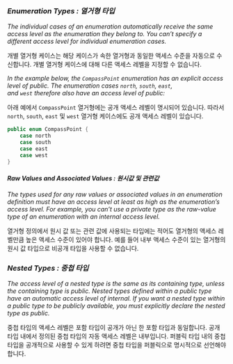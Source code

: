 ### *Enumeration Types : 열거형 타입*

*The individual cases of an enumeration automatically receive the same access level as the enumeration they belong to. You can’t specify a different access level for individual enumeration cases.*

개별 열거형 케이스는 해당 케이스가 속한 열거형과 동일한 액세스 수준을 자동으로 수신합니다. 개별 열거형 케이스에 대해 다른 액세스 레벨을 지정할 수 없습니다.

*In the example below, the `CompassPoint` enumeration has an explicit access level of public. The enumeration cases `north`, `south`, `east`, and `west` therefore also have an access level of public:*

아래 예에서 `CompassPoint` 열거형에는 공개 액세스 레벨이 명시되어 있습니다. 따라서 `north`, `south`, `east` 및 `west` 열거형 케이스에도 공개 액세스 레벨이 있습니다.

```swift
public enum CompassPoint {
    case north
    case south
    case east
    case west
}
```

#### *Raw Values and Associated Values  : 원시값 및 관련값*

*The types used for any raw values or associated values in an enumeration definition must have an access level at least as high as the enumeration’s access level. For example, you can’t use a private type as the raw-value type of an enumeration with an internal access level.*

열거형 정의에서 원시 값 또는 관련 값에 사용되는 타입에는 적어도 열거형의 액세스 레벨만큼 높은 액세스 수준이 있어야 합니다. 예를 들어 내부 액세스 수준이 있는 열거형의 원시 값 타입으로 비공개 타입을 사용할 수 없습니다.

### *Nested Types : 중첩 타입*

*The access level of a nested type is the same as its containing type, unless the containing type is public. Nested types defined within a public type have an automatic access level of internal. If you want a nested type within a public type to be publicly available, you must explicitly declare the nested type as public.*

중첩 타입의 액세스 레벨은 포함 타입이 공개가 아닌 한 포함 타입과 동일합니다. 공개 타입 내에서 정의된 중첩 타입의 자동 액세스 레벨은 내부입니다. 퍼블릭 타입 내의 중첩 타입을 공개적으로 사용할 수 있게 하려면 중첩 타입을 퍼블릭으로 명시적으로 선언해야 합니다.
